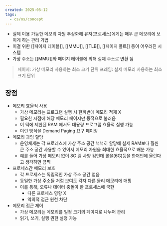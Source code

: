 ```yaml
---
created: 2025-05-12
tags:
  - cs/os/concept
---
```

- 실제 이용 가능한 메모리 자원 추상화해 유저(프로세스)에게는 매우 큰 메모리에 보이게 하는 관리 기법
- 이걸 위한 [[페이지 테이블]], [[MMU]], [[TLB]], [[페이지 폴트]] 등이 어우러진 시스템
- 가상 주소는 [[MMU]]와 페이지 테이블에 의해 실제 주소로 변환 됨
> 페이지: 가상 메모리 사용하는 최소 크기 단위
> 프레임: 실제 메모리 사용하는 최소 크기 단위

## 장점
- 메모리 효율적 사용
	- 가상 메모리는 프로그램 실행 시 한꺼번에 메모리 적재 X
	- 필요한 시점에 해당 메모리 페이지만 동적으로 불러옴
	- 이 덕에 제한된 RAM 에서도 대용량 프로그램 효율적 실행 가능
	- 이런 방식을 Demand Paging 요구 페이징
- 메모리 과잉 할당
	- 운영체제는 각 프로레스에 가상 주소 공간 넉넉히 할당해 실제 RAM보다 훨씬 큰 주소 공간 사용할 수 있어서 메모리 자원을 최대한 효율적으로 배분 가능
	- 예를 들어 가상 메모리 없이 8G 램 사양 컴인데 롤을(6G)등을 한꺼번에 올린다고 생각하면 끔찍
- 프로세스간 메모리 보호
	- 각 프로세스는 독립적인 가상 주소 공간 얻음
	- 동일한 가상 주소들 처럼 보여도 각자 다른 물리 메모리에 매핑
	- 이를 통해, 오류나 데이터 충돌이 한 프로세스에 국한
		- 다른 프로세스 영향 X
		- 악의적 접근 원천 차단
- 메모리 접근 제어
	- 가상 메모리는 메모리를 일정 크기의 페이지로 나누어 관리
	- 읽기, 쓰기, 실행 권한 설정 가능

 